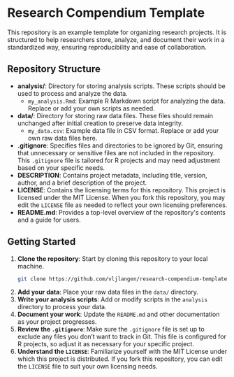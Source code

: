 # Research Compendium Template

This repository is an example template for organizing research projects. It is structured to help researchers store, analyze, and document their work in a standardized way, ensuring reproducibility and ease of collaboration.

## Repository Structure

- **analysis/**: Directory for storing analysis scripts. These scripts should be used to process and analyze the data.
  - `my_analysis.Rmd`: Example R Markdown script for analyzing the data. Replace or add your own scripts as needed.
- **data/**: Directory for storing raw data files. These files should remain unchanged after initial creation to preserve data integrity.
  - `my_data.csv`: Example data file in CSV format. Replace or add your own raw data files here.
- **.gitignore**: Specifies files and directories to be ignored by Git, ensuring that unnecessary or sensitive files are not included in the repository. This `.gitignore` file is tailored for R projects and may need adjustment based on your specific needs.
- **DESCRIPTION**: Contains project metadata, including title, version, author, and a brief description of the project.
- **LICENSE**: Contains the licensing terms for this repository. This project is licensed under the MIT License. When you fork this repository, you may edit the `LICENSE` file as needed to reflect your own licensing preferences.
- **README.md**: Provides a top-level overview of the repository's contents and a guide for users.


## Getting Started

1. **Clone the repository**: Start by cloning this repository to your local machine.
   ```bash
   git clone https://github.com/vljlangen/research-compendium-template.git
   ```
2. **Add your data**: Place your raw data files in the `data/` directory.
3. **Write your analysis scripts**: Add or modify scripts in the `analysis` directory to process your data.
4. **Document your work**: Update the `README.md` and other documentation as your project progresses.
5. **Review the `.gitignore`**: Make sure the `.gitignore` file is set up to exclude any files you don’t want to track in Git. This file is configured for R projects, so adjust it as necessary for your specific project.
6. **Understand the `LICENSE`**: Familiarize yourself with the MIT License under which this project is distributed. If you fork this repository, you can edit the `LICENSE` file to suit your own licensing needs.
   


